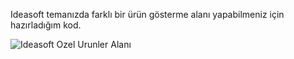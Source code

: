Ideasoft temanızda farklı bir ürün gösterme alanı yapabilmeniz için hazırladığım kod.

![Ideasoft Ozel Urunler Alanı](https://media.giphy.com/media/LEvilnFeM9OcEcXpyX/giphy.gif)




